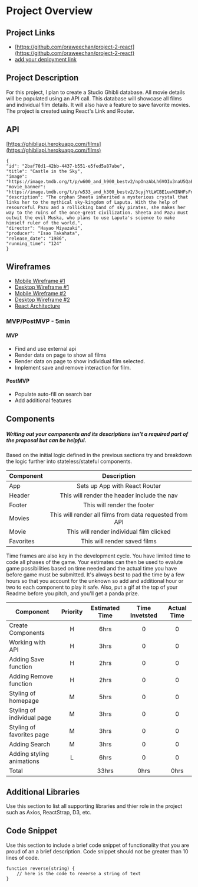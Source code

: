 # Project Overview

## Project Links

- [https://github.com/oraweechan/project-2-react](https://github.com/oraweechan/project-2-react)
- [add your deployment link]()

## Project Description

For this project, I plan to create a Studio Ghibli database. All movie details will be populated using an API call. This database will showcase all films and individual film details. It will also have a feature to save favorite movies. The project is created using React's Link and Router.

## API



[https://ghibliapi.herokuapp.com/films](https://ghibliapi.herokuapp.com/films)

```
{
"id": "2baf70d1-42bb-4437-b551-e5fed5a87abe",
"title": "Castle in the Sky",
"image": "https://image.tmdb.org/t/p/w600_and_h900_bestv2/npOnzAbLh6VOIu3naU5QaEcTepo.jpg",
"movie_banner": "https://image.tmdb.org/t/p/w533_and_h300_bestv2/3cyjYtLWCBE1uvWINHFsFnE8LUK.jpg",
"description": "The orphan Sheeta inherited a mysterious crystal that links her to the mythical sky-kingdom of Laputa. With the help of resourceful Pazu and a rollicking band of sky pirates, she makes her way to the ruins of the once-great civilization. Sheeta and Pazu must outwit the evil Muska, who plans to use Laputa's science to make himself ruler of the world.",
"director": "Hayao Miyazaki",
"producer": "Isao Takahata",
"release_date": "1986",
"running_time": "124"
}
```


## Wireframes

- [Mobile Wireframe #1](https://res.cloudinary.com/orawee/image/upload/v1635530586/StudioGhibli/X_-_1_nknprr.png)
- [Desktop Wireframe #1](https://res.cloudinary.com/orawee/image/upload/v1635530596/StudioGhibli/Studio_Ghibli_3_nxjcax.jpg)
- [Mobile Wireframe #2](https://res.cloudinary.com/orawee/image/upload/v1635530596/StudioGhibli/Studio_Ghibli_1_fftkxx.jpg)
- [Desktop Wireframe #2](https://res.cloudinary.com/orawee/image/upload/v1635530596/StudioGhibli/Studio_Ghibli_2_ra7c8v.jpg)
- [React Architecture](https://res.cloudinary.com/orawee/image/upload/v1635533557/StudioGhibli/Studio_Ghibli_4_qvdnz9.jpg)


### MVP/PostMVP - 5min


#### MVP 
- Find and use external api 
- Render data on page to show all films
- Render data on page to show individual film selected.
- Implement save and remove interaction for film.

#### PostMVP 

- Populate auto-fill on search bar
- Add additional features 

## Components
##### Writing out your components and its descriptions isn't a required part of the proposal but can be helpful.

Based on the initial logic defined in the previous sections try and breakdown the logic further into stateless/stateful components. 

| Component | Description | 
| --- | :---: |  
| App | Sets up App with React Router| 
| Header | This will render the header include the nav | 
| Footer | This will render the footer | 
| Movies | This will render all films from data requested from API | 
| Movie | This will render individual film clicked | 
| Favorites | This will render saved films | 


Time frames are also key in the development cycle.  You have limited time to code all phases of the game.  Your estimates can then be used to evalute game possibilities based on time needed and the actual time you have before game must be submitted. It's always best to pad the time by a few hours so that you account for the unknown so add and additional hour or two to each component to play it safe. Also, put a gif at the top of your Readme before you pitch, and you'll get a panda prize.

| Component | Priority | Estimated Time | Time Invetsted | Actual Time |
| --- | :---: |  :---: | :---: | :---: |
| Create Components| H | 6hrs| 0 | 0 |
| Working with API | H | 3hrs| 0 | 0 |
| Adding Save function | H | 2hrs| 0 | 0 |
| Adding Remove function | H | 2hrs| 0 | 0 |
| Styling of homepage| M | 5hrs| 0 | 0 |
| Styling of individual page| M | 3hrs| 0 | 0 |
| Styling of favorites page| M | 3hrs| 0 | 0 |
| Adding Search | M | 3hrs| 0 | 0 |
| Adding styling animations| L | 6hrs| 0 | 0 |
| Total |  | 33hrs| 0hrs | 0hrs |

## Additional Libraries
 Use this section to list all supporting libraries and thier role in the project such as Axios, ReactStrap, D3, etc. 

## Code Snippet

Use this section to include a brief code snippet of functionality that you are proud of an a brief description.  Code snippet should not be greater than 10 lines of code. 

```
function reverse(string) {
	// here is the code to reverse a string of text
}
```
